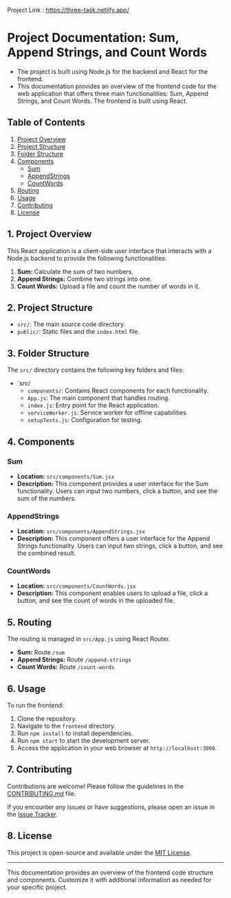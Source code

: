 Project Link : https://three-task.netlify.app/

# Project Documentation: Sum, Append Strings, and Count Words 

- The project is built using Node.js for the backend and React for the frontend.
- This documentation provides an overview of the frontend code for the web application that offers three main functionalities: Sum, Append Strings, and Count Words. The frontend is built using React.

## Table of Contents

1. [Project Overview](#project-overview)
2. [Project Structure](#project-structure)
3. [Folder Structure](#folder-structure)
4. [Components](#components)
   - [Sum](#sum)
   - [AppendStrings](#appendstrings)
   - [CountWords](#countwords)
5. [Routing](#routing)
6. [Usage](#usage)
7. [Contributing](#contributing)
8. [License](#license)

## 1. Project Overview

This React application is a client-side user interface that interacts with a Node.js backend to provide the following functionalities:

1. **Sum:** Calculate the sum of two numbers.
2. **Append Strings:** Combine two strings into one.
3. **Count Words:** Upload a file and count the number of words in it.

## 2. Project Structure

- `src/`: The main source code directory.
- `public/`: Static files and the `index.html` file.

## 3. Folder Structure

The `src/` directory contains the following key folders and files:

- `src/
  - `components/`: Contains React components for each functionality.
  - `App.js`: The main component that handles routing.
  - `index.js`: Entry point for the React application.
  - `serviceWorker.js`: Service worker for offline capabilities.
  - `setupTests.js`: Configuration for testing.

## 4. Components

### Sum

- **Location:** `src/components/Sum.jsx`
- **Description:** This component provides a user interface for the Sum functionality. Users can input two numbers, click a button, and see the sum of the numbers.

### AppendStrings

- **Location:** `src/components/AppendStrings.jsx`
- **Description:** This component offers a user interface for the Append Strings functionality. Users can input two strings, click a button, and see the combined result.

### CountWords

- **Location:** `src/components/CountWords.jsx`
- **Description:** This component enables users to upload a file, click a button, and see the count of words in the uploaded file.

## 5. Routing

The routing is managed in `src/App.js` using React Router.

- **Sum:** Route `/sum`
- **Append Strings:** Route `/append-strings`
- **Count Words:** Route `/count-words`

## 6. Usage

To run the frontend:

1. Clone the repository.
2. Navigate to the `frontend` directory.
3. Run `npm install` to install dependencies.
4. Run `npm start` to start the development server.
5. Access the application in your web browser at `http://localhost:3000`.

## 7. Contributing

Contributions are welcome! Please follow the guidelines in the [CONTRIBUTING.md](CONTRIBUTING.md) file.

If you encounter any issues or have suggestions, please open an issue in the [Issue Tracker](https://github.com/your-repository/frontend/issues).

## 8. License

This project is open-source and available under the [MIT License](LICENSE).

---

This documentation provides an overview of the frontend code structure and components. Customize it with additional information as needed for your specific project.

